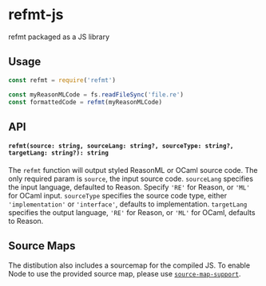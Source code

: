 # refmt-js

refmt packaged as a JS library

## Usage

```js
const refmt = require('refmt')

const myReasonMLCode = fs.readFileSync('file.re')
const formattedCode = refmt(myReasonMLCode)
```

## API

#### `refmt(source: string, sourceLang: string?, sourceType: string?, targetLang: string?): string`

The `refmt` function will output styled ReasonML or OCaml source code. The only required param is
`source`, the input source code. `sourceLang` specifies the input language, defaulted to Reason.
Specify `'RE'` for Reason, or `'ML'` for OCaml input. `sourceType` specifies the source code type,
either `'implementation'` or `'interface'`, defaults to implementation. `targetLang` specifies the
output language, `'RE'` for Reason, or `'ML'` for OCaml, defaults to Reason.

## Source Maps

The distibution also includes a sourcemap for the compiled JS. To enable Node to use the provided source
map, please use [`source-map-support`](https://github.com/evanw/node-source-map-support).
